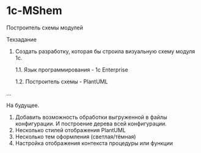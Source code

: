 # 1c-MShem
Построитель схемы модулей

Техзадание
1. Создать разработку, которая бы строила визуальную схему модуля 1с.
   
   1.1. Язык программирования - 1c Enterprise
   
   1.2. Построитель схемы - PlantUML

...

На будущее.
1. Добавить возможность обработки выгруженной в файлы конфигурации. И построение дерева всей конфигурации.
2. Несколько стилей отображения PlantUML
3. Несколько тем оформления (светлая/тёмная)
4. Настройка отображения контекста процедуры или функции
